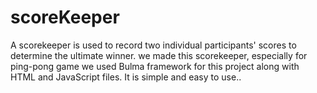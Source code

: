 # scoreKeeper
A scorekeeper is used to record two individual participants' scores to determine the ultimate winner. we made this scorekeeper, especially for ping-pong game we used Bulma framework for this project along with HTML and JavaScript files. It is simple and easy to use..
